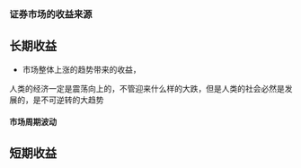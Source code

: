 ### 证券市场的收益来源



## 长期收益



- 市场整体上涨的趋势带来的收益，

人类的经济一定是震荡向上的，不管迎来什么样的大跌，但是人类的社会必然是发展的，是不可逆转的大趋势



#### 市场周期波动





## 短期收益

